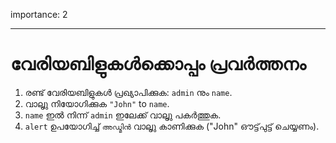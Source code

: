 importance: 2

---

# വേരിയബിളുകൾക്കൊപ്പം പ്രവർത്തനം


1. രണ്ട് വേരിയബിളുകൾ പ്രഖ്യാപിക്കുക: `admin` നും `name`.
2. വാലൃു നിയോഗിക്കുക `"John"` to `name`.
3. `name` ഇൽ നിന്ന്  `admin` ഇലേക്ക് വാലൃു പകർത്തുക.
4. `alert` ഉപയോഗിച്ച് `അഡ്മിൻ` വാലൃു കാണിക്കുക ("John" ഔട്ട്‌പുട്ട് ചെയ്യണം).


